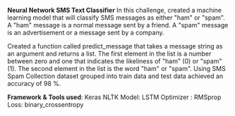 **Neural Network SMS Text Classifier**
In this challenge, created a machine learning model that will classify SMS messages as either "ham" or "spam". A "ham" message is a normal message sent by a friend. A "spam" message is an advertisement or a message sent by a company.

Created a function called predict_message that takes a message string as an argument and returns a list. The first element in the list is a number between zero and one that indicates the likeliness of "ham" (0) or "spam" (1). The second element in the list is the word "ham" or "spam". Using SMS Spam Collection dataset grouped into train data and test data achieved an accuracy of 98 %.

**Framework & Tools used**:
Keras
NLTK
Model: LSTM
Optimizer : RMSprop
Loss: binary_crossentropy